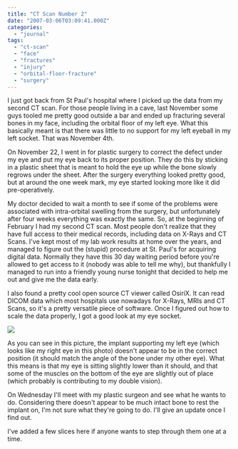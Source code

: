 ```yaml
---
title: "CT Scan Number 2"
date: "2007-03-06T03:09:41.000Z"
categories: 
  - "journal"
tags: 
  - "ct-scan"
  - "face"
  - "fractures"
  - "injury"
  - "orbital-floor-fracture"
  - "surgery"
---
```


I just got back from St Paul's hospital where I picked up the data from my second CT scan. For those people living in a cave, last November some guys tooled me pretty good outside a bar and ended up fracturing several bones in my face, including the orbital floor of my left eye. What this basically meant is that there was little to no support for my left eyeball in my left socket. That was November 4th.

On November 22, I went in for plastic surgery to correct the defect under my eye and put my eye back to its proper position. They do this by sticking in a plastic sheet that is meant to hold the eye up while the bone slowly regrows under the sheet. After the surgery everything looked pretty good, but at around the one week mark, my eye started looking more like it did pre-operatively.

My doctor decided to wait a month to see if some of the problems were associated with intra-orbital swelling from the surgery, but unfortunately after four weeks everything was exactly the same. So, at the beginning of February I had my second CT scan. Most people don't realize that they have full access to their medical records, including data on X-Rays and CT Scans. I've kept most of my lab work results at home over the years, and managed to figure out the (stupid) procedure at St. Paul's for acquiring digital data. Normally they have this 30 day waiting period before you're allowed to get access to it (nobody was able to tell me why), but thankfully I managed to run into a friendly young nurse tonight that decided to help me out and give me the data early.

I also found a pretty cool open source CT viewer called OsiriX. It can read DICOM data which most hospitals use nowadays for X-Rays, MRIs and CT Scans, so it's a pretty versatile piece of software. Once I figured out how to scale the data properly, I got a good look at my eye socket.

[![](http://farm1.static.flickr.com/90/412076361_80fe448aff.jpg?v=0)](http://www.flickr.com/photos/duanestorey/412076361/)

As you can see in this picture, the implant supporting my left eye (which looks like my right eye in this photo) doesn't appear to be in the correct position (it should match the angle of the bone under my other eye). What this means is that my eye is sitting slightly lower than it should, and that some of the muscles on the bottom of the eye are slightly out of place (which probably is contributing to my double vision).

On Wednesday I'll meet with my plastic surgeon and see what he wants to do. Considering there doesn't appear to be much intact bone to rest the implant on, I'm not sure what they're going to do. I'll give an update once I find out.

I've added a few slices here if anyone wants to step through them one at a time.
